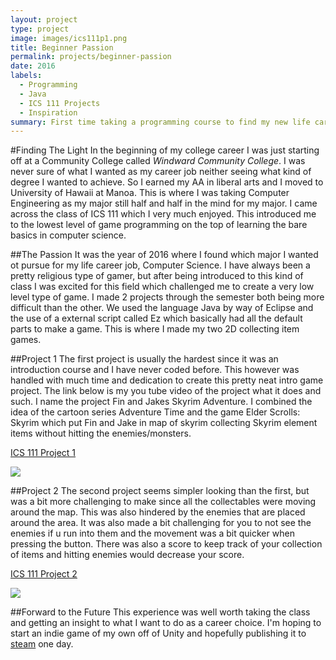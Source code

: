 ```yaml
---
layout: project
type: project
image: images/ics111p1.png
title: Beginner Passion
permalink: projects/beginner-passion
date: 2016
labels:
  - Programming
  - Java
  - ICS 111 Projects
  - Inspiration
summary: First time taking a programming course to find my new life career and I very muuch enjoyed it even if the project was a very intro type of game.
---
```


#Finding The Light
In the beginning of my college career I was just starting off at a Community College called *Windward Community College*. I was never sure of what I wanted as my career job neither seeing what kind of degree I wanted to achieve. So I earned my AA in liberal arts and I moved to University of Hawaii at Manoa. This is where I was taking Computer Engineering as my major still half and half in the mind for my major. I came across the class of ICS 111 which I very much enjoyed. This introduced me to the lowest level of game programming on the top of learning the bare basics in computer science. 

##The Passion
It was the year of 2016 where I found which major I wanted ot pursue for my life career job, Computer Science. I have always been a pretty religious type of gamer, but after being introduced to this kind of class I was excited for this field which challenged me to create a very low level type of game. I made 2 projects through the semester both being more difficult than the other. We used the language Java by way of Eclipse and the use of a external script called Ez which basically had all the default parts to make a game. This is where I made my two 2D collecting item games.

##Project 1
The first project is usually the hardest since it was an introduction course and I have never coded before. This however was handled with much time and dedication to create this pretty neat intro game project. The link below is my you tube video of the project what it does and such. I name the project Fin and Jakes Skyrim Adventure. I combined the idea of the cartoon series Adventure Time and the game Elder Scrolls: Skyrim which put Fin and Jake in map of skyrim collecting Skyrim element items without hitting the enemies/monsters.

[ICS 111 Project 1](https://www.youtube.com/watch?v=0mWdHk71728)

<div class="ui large rounded images">
<img class="ui large middle image" src="{{ site.baseurl }}/images/ics111p1.png">

</div>

##Project 2
The second project seems simpler looking than the first, but was a bit more challenging to make since all the collectables were moving around the map. This was also hindered by the enemies that are placed around the area. It was also made a bit challenging for you to not see the enemies if u run into them and the movement was a bit quicker when pressing the button. There was also a score to keep track of your collection of items and hitting enemies would decrease your score. 

[ICS 111 Project 2](https://www.youtube.com/watch?v=dbKu0EDJy8k)

<div class="ui large rounded images">
<img class="ui large middle image" src="{{ site.baseurl }}/images/ics111p2.png">

</div>

##Forward to the Future
This experience was well worth taking the class and getting an insight to what I want to do as a career choice. I'm hoping to start an indie game of my own off of Unity and hopefully publishing it to [steam](http://store.steampowered.com/) one day.

